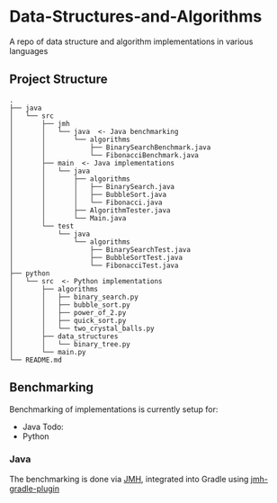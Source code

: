# Data-Structures-and-Algorithms

A repo of data structure and algorithm implementations in various languages

## Project Structure

```shell
.
├── java
│   └── src
│       ├── jmh
│       │   └── java  <- Java benchmarking
│       │       └── algorithms
│       │           ├── BinarySearchBenchmark.java
│       │           └── FibonacciBenchmark.java
│       ├── main  <- Java implementations
│       │   └── java
│       │       ├── algorithms
│       │       │   ├── BinarySearch.java
│       │       │   ├── BubbleSort.java
│       │       │   └── Fibonacci.java
│       │       ├── AlgorithmTester.java
│       │       └── Main.java
│       └── test
│           └── java
│               └── algorithms
│                   ├── BinarySearchTest.java
│                   ├── BubbleSortTest.java
│                   └── FibonacciTest.java
├── python
│   └── src  <- Python implementations
│       ├── algorithms
│       │   ├── binary_search.py
│       │   ├── bubble_sort.py
│       │   ├── power_of_2.py
│       │   ├── quick_sort.py
│       │   └── two_crystal_balls.py
│       ├── data_structures
│       │   └── binary_tree.py
│       └── main.py
└── README.md
```

## Benchmarking

Benchmarking of implementations is currently setup for:

- Java
  Todo:
- Python

### Java

The benchmarking is done via [JMH](https://github.com/openjdk/jmh),
integrated into Gradle using [jmh-gradle-plugin](https://github.com/melix/jmh-gradle-plugin)
